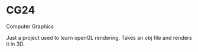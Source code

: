 # CG24
Computer Graphics

Just a project used to learn openGL rendering.
Takes an obj file and renders it in 3D.
